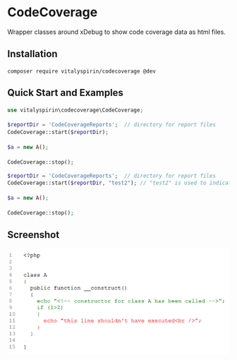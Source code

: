 # CodeCoverage

Wrapper classes around xDebug to show code coverage data as html files.

## Installation
```
composer require vitalyspirin/codecoverage @dev
```

## Quick Start and Examples
```php
use vitalyspirin\codecoverage\CodeCoverage;

$reportDir = 'CodeCoverageReports';  // directory for report files 
CodeCoverage::start($reportDir);

$a = new A();

CodeCoverage::stop();
```

```php
$reportDir = 'CodeCoverageReports';  // directory for report files 
CodeCoverage::start($reportDir, "test2"); // "test2" is used to indicate which files should be analyzed. Files are specified in CodeCoverageTrackedFileList.php

$a = new A();

CodeCoverage::stop();
```

## Screenshot
![screenshot1.png](/docs/screenshot1.png "Code Coverage screenshot")
 
